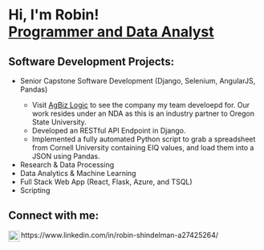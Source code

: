 <h1>Hi, I'm Robin! <br/><a href="https://github.com/shindelr">Programmer and Data Analyst</a></h1>

<h2>Software Development Projects:</h2>
<ul>
  <li>Senior Capstone Software Development (Django, Selenium, AngularJS, Pandas)</li>
    <ul>
      <li>Visit <a href="https://www.agbizlogic.com">AgBiz Logic</a> to see the company my team develoepd for. Our work resides under an NDA as this is an industry partner to                 Oregon State University.</li>
      <li>Developed an RESTful API Endpoint in Django.</li>
      <li>Implemented a fully automated Python script to grab a spreadsheet from Cornell University containing EIQ values, and load them into a JSON using Pandas.</li>
    </ul>
    
  <li>Research & Data Processing</li>
  
  <li>Data Analytics & Machine Learning</li>
  
  <li>Full Stack Web App (React, Flask, Azure, and TSQL)</li>
  
  <li>Scripting</li>
  
</ul>
<h2>Connect with me:</h2>
<img align="left" alt="RobinShindelman | LinkedIn" width="22px" src="https://cdn.jsdelivr.net/npm/simple-icons@v3/icons/linkedin.svg" />https://www.linkedin.com/in/robin-shindelman-a27425264/

<!--
**shindelr/shindelr** is a ✨ _special_ ✨ repository because its `README.md` (this file) appears on your GitHub profile.
-->
